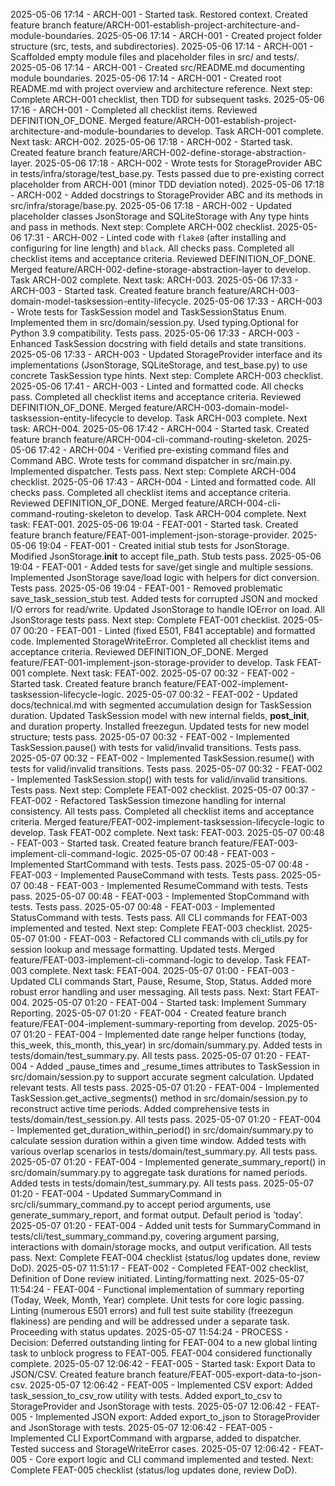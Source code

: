 2025-05-06 17:14 - ARCH-001 - Started task. Restored context. Created feature branch feature/ARCH-001-establish-project-architecture-and-module-boundaries.
2025-05-06 17:14 - ARCH-001 - Created project folder structure (src, tests, and subdirectories).
2025-05-06 17:14 - ARCH-001 - Scaffolded empty module files and placeholder files in src/ and tests/.
2025-05-06 17:14 - ARCH-001 - Created src/README.md documenting module boundaries.
2025-05-06 17:14 - ARCH-001 - Created root README.md with project overview and architecture reference. Next step: Complete ARCH-001 checklist, then TDD for subsequent tasks.
2025-05-06 17:16 - ARCH-001 - Completed all checklist items. Reviewed DEFINITION_OF_DONE. Merged feature/ARCH-001-establish-project-architecture-and-module-boundaries to develop. Task ARCH-001 complete. Next task: ARCH-002.
2025-05-06 17:18 - ARCH-002 - Started task. Created feature branch feature/ARCH-002-define-storage-abstraction-layer.
2025-05-06 17:18 - ARCH-002 - Wrote tests for StorageProvider ABC in tests/infra/storage/test_base.py. Tests passed due to pre-existing correct placeholder from ARCH-001 (minor TDD deviation noted).
2025-05-06 17:18 - ARCH-002 - Added docstrings to StorageProvider ABC and its methods in src/infra/storage/base.py.
2025-05-06 17:18 - ARCH-002 - Updated placeholder classes JsonStorage and SQLiteStorage with Any type hints and pass in methods. Next step: Complete ARCH-002 checklist.
2025-05-06 17:31 - ARCH-002 - Linted code with `flake8` (after installing and configuring for line length) and `black`. All checks pass. Completed all checklist items and acceptance criteria. Reviewed DEFINITION_OF_DONE. Merged feature/ARCH-002-define-storage-abstraction-layer to develop. Task ARCH-002 complete. Next task: ARCH-003.
2025-05-06 17:33 - ARCH-003 - Started task. Created feature branch feature/ARCH-003-domain-model-tasksession-entity-lifecycle.
2025-05-06 17:33 - ARCH-003 - Wrote tests for TaskSession model and TaskSessionStatus Enum. Implemented them in src/domain/session.py. Used typing.Optional for Python 3.9 compatibility. Tests pass.
2025-05-06 17:33 - ARCH-003 - Enhanced TaskSession docstring with field details and state transitions.
2025-05-06 17:33 - ARCH-003 - Updated StorageProvider interface and its implementations (JsonStorage, SQLiteStorage, and test_base.py) to use concrete TaskSession type hints. Next step: Complete ARCH-003 checklist.
2025-05-06 17:41 - ARCH-003 - Linted and formatted code. All checks pass. Completed all checklist items and acceptance criteria. Reviewed DEFINITION_OF_DONE. Merged feature/ARCH-003-domain-model-tasksession-entity-lifecycle to develop. Task ARCH-003 complete. Next task: ARCH-004.
2025-05-06 17:42 - ARCH-004 - Started task. Created feature branch feature/ARCH-004-cli-command-routing-skeleton.
2025-05-06 17:42 - ARCH-004 - Verified pre-existing command files and Command ABC. Wrote tests for command dispatcher in src/main.py. Implemented dispatcher. Tests pass. Next step: Complete ARCH-004 checklist.
2025-05-06 17:43 - ARCH-004 - Linted and formatted code. All checks pass. Completed all checklist items and acceptance criteria. Reviewed DEFINITION_OF_DONE. Merged feature/ARCH-004-cli-command-routing-skeleton to develop. Task ARCH-004 complete. Next task: FEAT-001.
2025-05-06 19:04 - FEAT-001 - Started task. Created feature branch feature/FEAT-001-implement-json-storage-provider.
2025-05-06 19:04 - FEAT-001 - Created initial stub tests for JsonStorage. Modified JsonStorage.__init__ to accept file_path. Stub tests pass.
2025-05-06 19:04 - FEAT-001 - Added tests for save/get single and multiple sessions. Implemented JsonStorage save/load logic with helpers for dict conversion. Tests pass.
2025-05-06 19:04 - FEAT-001 - Removed problematic save_task_session_stub test. Added tests for corrupted JSON and mocked I/O errors for read/write. Updated JsonStorage to handle IOError on load. All JsonStorage tests pass. Next step: Complete FEAT-001 checklist.
2025-05-07 00:20 - FEAT-001 - Linted (fixed E501, F841 acceptable) and formatted code. Implemented StorageWriteError. Completed all checklist items and acceptance criteria. Reviewed DEFINITION_OF_DONE. Merged feature/FEAT-001-implement-json-storage-provider to develop. Task FEAT-001 complete. Next task: FEAT-002.
2025-05-07 00:32 - FEAT-002 - Started task. Created feature branch feature/FEAT-002-implement-tasksession-lifecycle-logic.
2025-05-07 00:32 - FEAT-002 - Updated docs/technical.md with segmented accumulation design for TaskSession duration. Updated TaskSession model with new internal fields, __post_init__, and duration property. Installed freezegun. Updated tests for new model structure; tests pass.
2025-05-07 00:32 - FEAT-002 - Implemented TaskSession.pause() with tests for valid/invalid transitions. Tests pass.
2025-05-07 00:32 - FEAT-002 - Implemented TaskSession.resume() with tests for valid/invalid transitions. Tests pass.
2025-05-07 00:32 - FEAT-002 - Implemented TaskSession.stop() with tests for valid/invalid transitions. Tests pass. Next step: Complete FEAT-002 checklist.
2025-05-07 00:37 - FEAT-002 - Refactored TaskSession timezone handling for internal consistency. All tests pass. Completed all checklist items and acceptance criteria. Merged feature/FEAT-002-implement-tasksession-lifecycle-logic to develop. Task FEAT-002 complete. Next task: FEAT-003.
2025-05-07 00:48 - FEAT-003 - Started task. Created feature branch feature/FEAT-003-implement-cli-command-logic.
2025-05-07 00:48 - FEAT-003 - Implemented StartCommand with tests. Tests pass.
2025-05-07 00:48 - FEAT-003 - Implemented PauseCommand with tests. Tests pass.
2025-05-07 00:48 - FEAT-003 - Implemented ResumeCommand with tests. Tests pass.
2025-05-07 00:48 - FEAT-003 - Implemented StopCommand with tests. Tests pass.
2025-05-07 00:48 - FEAT-003 - Implemented StatusCommand with tests. Tests pass. All CLI commands for FEAT-003 implemented and tested. Next step: Complete FEAT-003 checklist.
2025-05-07 01:00 - FEAT-003 - Refactored CLI commands with cli_utils.py for session lookup and message formatting. Updated tests. Merged feature/FEAT-003-implement-cli-command-logic to develop. Task FEAT-003 complete. Next task: FEAT-004.
2025-05-07 01:00 - FEAT-003 - Updated CLI commands Start, Pause, Resume, Stop, Status. Added more robust error handling and user messaging. All tests pass. Next: Start FEAT-004.
2025-05-07 01:20 - FEAT-004 - Started task: Implement Summary Reporting.
2025-05-07 01:20 - FEAT-004 - Created feature branch feature/FEAT-004-implement-summary-reporting from develop.
2025-05-07 01:20 - FEAT-004 - Implemented date range helper functions (today, this_week, this_month, this_year) in src/domain/summary.py. Added tests in tests/domain/test_summary.py. All tests pass.
2025-05-07 01:20 - FEAT-004 - Added _pause_times and _resume_times attributes to TaskSession in src/domain/session.py to support accurate segment calculation. Updated relevant tests. All tests pass.
2025-05-07 01:20 - FEAT-004 - Implemented TaskSession.get_active_segments() method in src/domain/session.py to reconstruct active time periods. Added comprehensive tests in tests/domain/test_session.py. All tests pass.
2025-05-07 01:20 - FEAT-004 - Implemented get_duration_within_period() in src/domain/summary.py to calculate session duration within a given time window. Added tests with various overlap scenarios in tests/domain/test_summary.py. All tests pass.
2025-05-07 01:20 - FEAT-004 - Implemented generate_summary_report() in src/domain/summary.py to aggregate task durations for named periods. Added tests in tests/domain/test_summary.py. All tests pass.
2025-05-07 01:20 - FEAT-004 - Updated SummaryCommand in src/cli/summary_command.py to accept period arguments, use generate_summary_report, and format output. Default period is 'today'.
2025-05-07 01:20 - FEAT-004 - Added unit tests for SummaryCommand in tests/cli/test_summary_command.py, covering argument parsing, interactions with domain/storage mocks, and output verification. All tests pass. Next: Complete FEAT-004 checklist (status/log updates done, review DoD).
2025-05-07 11:51:17 - FEAT-002 - Completed FEAT-002 checklist, Definition of Done review initiated. Linting/formatting next.
2025-05-07 11:54:24 - FEAT-004 - Functional implementation of summary reporting (Today, Week, Month, Year) complete. Unit tests for core logic passing. Linting (numerous E501 errors) and full test suite stability (freezegun flakiness) are pending and will be addressed under a separate task. Proceeding with status updates.
2025-05-07 11:54:24 - PROCESS - Decision: Deferred outstanding linting for FEAT-004 to a new global linting task to unblock progress to FEAT-005. FEAT-004 considered functionally complete.
2025-05-07 12:06:42 - FEAT-005 - Started task: Export Data to JSON/CSV. Created feature branch feature/FEAT-005-export-data-to-json-csv.
2025-05-07 12:06:42 - FEAT-005 - Implemented CSV export: Added task_session_to_csv_row utility with tests. Added export_to_csv to StorageProvider and JsonStorage with tests.
2025-05-07 12:06:42 - FEAT-005 - Implemented JSON export: Added export_to_json to StorageProvider and JsonStorage with tests.
2025-05-07 12:06:42 - FEAT-005 - Implemented CLI ExportCommand with argparse, added to dispatcher. Tested success and StorageWriteError cases.
2025-05-07 12:06:42 - FEAT-005 - Core export logic and CLI command implemented and tested. Next: Complete FEAT-005 checklist (status/log updates done, review DoD).
